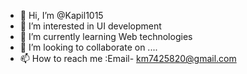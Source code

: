 - 👋 Hi, I’m @Kapil1015
- 👀 I’m interested in UI development
- 🌱 I’m currently learning Web technologies
- 💞️ I’m looking to collaborate on ....
- 📫 How to reach me :Email- km7425820@gmail.com

<!---
Kapil1015/Kapil1015 is a ✨ special ✨ repository because its `README.md` (this file) appears on your GitHub profile.
You can click the Preview link to take a look at your changes.
--->
